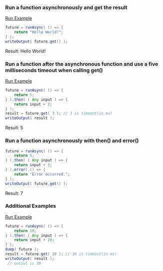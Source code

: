 ### Run a function asynchronously and get the result



<a href="https://try.boxlang.io/?code=eJxLKy0pLUpVsFUoKs1zLK7MS9ZQ0NBUsLVTqObiLEoFyuUpKHmk5uTkK4TnF%2BWkKCpZc9UqaFpzlRdllqT6l5YUlJZoKKSBDdFLTy0B6gVKAgCTuhrL" target="_blank">Run Example</a>

```java
future = runAsync( () => {
	return "Hello World!";
} );
writeOutput( future.get() );

```

Result: Hello World!

### Run a function after the asynchronous function and use a five milliseconds timeout when calling get()



<a href="https://try.boxlang.io/?code=eJxdjUEKwkAMRdfOKf5yBqEFxVWp0BN4iJJqwEbJJEgR795QXbkK%2FPf%2Fy%2BTmSuihLkNdZMzIBf0Z77RTCiY4demD0tiNJCAGWcDydMNf7xvucdj6XVKqfrdQT9uP5kqWcQyCto3LFcYzPdwyC%2BZa0kvZ6OIWmozfOjwr13wyHQ%3D%3D" target="_blank">Run Example</a>

```java
future = runAsync( () => {
	return 5;
} ).then( ( Any input ) => {
	return input + 2;
} );
result = future.get( 3 ); // 3 is timeout(in ms)
writeOutput( result );

```

Result: 5

### Run a function asynchronously with then() and error()




```java
future = runAsync( () => {
	return 5;
} ).then( ( Any input ) => {
	return input + 2;
} ).error( () => {
	return "Error occurred.";
} );
writeOutput( future.get() );

```

Result: 7

### Additional Examples

<a href="https://try.boxlang.io/?code=eJxdjU0OgkAMhdfOKd5yiAmgLgkmnMBDaNFJpJCZNoQY727HceWufT%2FfG1U0EnpE5SFtfPXwFfozXm4XyTzGoe3cG1UtD2JzMfCGwIsK%2FoJF3ONYCp276bR4jGXC%2FkhJn2JjRarvJN7wZqFp8hESJEw0q%2FjAmFLl1hiELipG9vj1jZTz81fNnVPrPrwgPNQ%3D" target="_blank">Run Example</a>

```java
future = runAsync( () => {
	return 10;
} ).then( ( Any input ) => {
	return input + 20;
} );
dump( future );
result = future.get( 10 ); // 10 is timeout(in ms)
writeOutput( result );
 // output is 30

```


